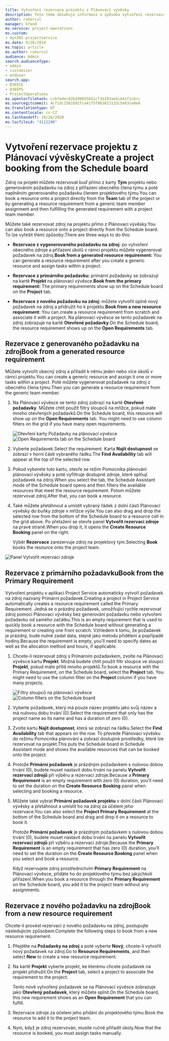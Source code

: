 ```yaml
---
title: Vytvoření rezervace projektu z Plánovací vývěsky
description: Toto téma obsahuje informace o způsobu vytvoření rezervace projektu z plánovací vývěsky.
author: ruhercul
manager: kfend
ms.service: project-operations
ms.custom:
- dyn365-projectservice
ms.date: 9/26/2019
ms.topic: article
ms.author: ruhercul
audience: Admin
search.audienceType:
- admin
- customizer
- enduser
search.app:
- D365CE
- D365PS
- ProjectOperations
ms.openlocfilehash: ccbfedec82b2d9035b51cf1b283ae5c441f1cbcc
ms.sourcegitcommit: 4cf1dc1561b92fca4175f0b3813133c5e63ce8e6
ms.translationtype: HT
ms.contentlocale: cs-CZ
ms.lasthandoff: 10/28/2020
ms.locfileid: "4122290"
---
```

# <a name="create-a-project-booking-from-the-schedule-board"></a><span data-ttu-id="61816-103">Vytvoření rezervace projektu z Plánovací vývěsky</span><span class="sxs-lookup"><span data-stu-id="61816-103">Create a project booking from the Schedule board</span></span>

<span data-ttu-id="61816-104">Zdroj na projekt můžete rezervovat buď přímo z karty **Tým** projektu nebo generováním požadavku na zdroj z přiřazení obecného člena týmu a poté naplněním generovaného požadavku členem projektového týmu.</span><span class="sxs-lookup"><span data-stu-id="61816-104">You can book a resource onto a project directly from the **Team** tab of the project or by generating a resource requirement from a generic team member assignment and then fulfilling the generated requirement with a project team member.</span></span>

<span data-ttu-id="61816-105">Můžete také rezervovat zdroj na projektu přímo z Plánovací vývěsky.</span><span class="sxs-lookup"><span data-stu-id="61816-105">You can also book a resource onto a project directly from the Schedule board.</span></span> <span data-ttu-id="61816-106">To lze vyřešit třemi způsoby:</span><span class="sxs-lookup"><span data-stu-id="61816-106">There are three ways to do this:</span></span>

- <span data-ttu-id="61816-107">**Rezervace z vygenerovaného požadavku na zdroj:** po vytvoření obecného zdroje a přiřazení úkolů v rámci projektu můžete vygenerovat požadavek na zdroj.</span><span class="sxs-lookup"><span data-stu-id="61816-107">**Book from a generated resource requirement:** You can generate a resource requirement after you create a generic resource and assign tasks within a project.</span></span>

- <span data-ttu-id="61816-108">**Rezervace z primárního požadavku:** primární požadavky se zobrazují na kartě **Projekt** na plánovací vývěsce.</span><span class="sxs-lookup"><span data-stu-id="61816-108">**Book from the primary requirement:** The primary requirements show up on the Schedule board on the **Project** tab.</span></span> 

- <span data-ttu-id="61816-109">**Rezervace z nového požadavku na zdroj:** můžete vytvořit úplně nový požadavek na zdroj a přidružit ho k projektu.</span><span class="sxs-lookup"><span data-stu-id="61816-109">**Book from a new resource requirement:** You can create a resource requirement from scratch and associate it with a project.</span></span> <span data-ttu-id="61816-110">Na plánovací vývěsce se tento požadavek na zdroj zobrazuje na kartě **Otevřené požadavky**.</span><span class="sxs-lookup"><span data-stu-id="61816-110">On the Schedule board, the resource requirement shows up on the **Open Requirements** tab.</span></span>

## <a name="book-from-a-generated-resource-requirement"></a><span data-ttu-id="61816-111">Rezervace z generovaného požadavku na zdroj</span><span class="sxs-lookup"><span data-stu-id="61816-111">Book from a generated resource requirement</span></span>

<span data-ttu-id="61816-112">Můžete vytvořit obecný zdroj a přiřadit k němu jeden nebo více úkolů v rámci projektu.</span><span class="sxs-lookup"><span data-stu-id="61816-112">You can create a generic resource and assign it one or more tasks within a project.</span></span> <span data-ttu-id="61816-113">Poté můžete vygenerovat požadavek na zdroj z obecného člena týmu.</span><span class="sxs-lookup"><span data-stu-id="61816-113">Then you can generate a resource requirement from the generic team member.</span></span> 

1.  <span data-ttu-id="61816-114">Na Plánovací vývěsce se tento zdroj zobrazí na kartě **Otevřené požadavky**. Můžete chtít použít filtry sloupců na mřížce, pokud máte mnoho otevřených požadavků.</span><span class="sxs-lookup"><span data-stu-id="61816-114">On the Schedule board, this resource will show up on the **Open Requirements** tab. You might need to use column filters on the grid if you have many open requirements.</span></span> 

    <span data-ttu-id="61816-115">![Otevření karty Požadavky na plánovací vývěsce](media/FAQ-Project-Booking-Schedule-Board-1.png "Snímek obrazovky tabulky rezervací a přiřazení")</span><span class="sxs-lookup"><span data-stu-id="61816-115">![Open Requirements tab on the Schedule board](media/FAQ-Project-Booking-Schedule-Board-1.png "Screenshot of bookings and assignments table")</span></span>

2. <span data-ttu-id="61816-116">Vyberte požadavek.</span><span class="sxs-lookup"><span data-stu-id="61816-116">Select the requirement.</span></span> <span data-ttu-id="61816-117">Karta **Najít dostupnost** se zobrazí v horní části vybraného řádku.</span><span class="sxs-lookup"><span data-stu-id="61816-117">The **Find Availability** tab will appear at the top of the selected row.</span></span>
 
3. <span data-ttu-id="61816-118">Pokud vyberete tuto kartu, otevře se režim Pomocníka plánování plánovací vývěsky a poté vyfiltruje dostupné zdroje, které splňují požadavek na zdroj.</span><span class="sxs-lookup"><span data-stu-id="61816-118">When you select the tab, the Schedule Assistant mode of the Schedule board opens and then filters the available resources that meet the resource requirement.</span></span> <span data-ttu-id="61816-119">Potom můžete rezervovat zdroj.</span><span class="sxs-lookup"><span data-stu-id="61816-119">After that, you can book a resource.</span></span>

4. <span data-ttu-id="61816-120">Také můžete přetáhnout a umístit vybraný řádek z dolní části Plánovací vývěsky do buňky zdroje v mřížce výše.</span><span class="sxs-lookup"><span data-stu-id="61816-120">You can also drag and drop the selected row from the bottom of the Schedule board to a resource cell in the grid above.</span></span> <span data-ttu-id="61816-121">Po přetažení se otevře panel **Vytvořit rezervaci zdroje** na pravé straně.</span><span class="sxs-lookup"><span data-stu-id="61816-121">When you drop it, it opens the **Create Resource Booking** panel on the right.</span></span>

    <span data-ttu-id="61816-122">Výběr **Rezervace** zarezervuje zdroj na projektový tým.</span><span class="sxs-lookup"><span data-stu-id="61816-122">Selecting **Book** books the resource onto the project team.</span></span>

![Panel Vytvořit rezervaci zdroje](media/FAQ-Project-Booking-Schedule-Board-6.png "")
 

## <a name="book-from-the-primary-requirement"></a><span data-ttu-id="61816-124">Rezervace z primárního požadavku</span><span class="sxs-lookup"><span data-stu-id="61816-124">Book from the Primary Requirement</span></span>

<span data-ttu-id="61816-125">Vytvoření projektu v aplikaci Project Service automaticky vytvoří požadavek na zdroj nazvaný Primární požadavek.</span><span class="sxs-lookup"><span data-stu-id="61816-125">Creating a project in Project Service automatically creates a resource requirement called the Primary Requirement.</span></span> <span data-ttu-id="61816-126">Jedná se o prázdný požadavek, umožňující rychle rezervovat zdroj pomocí Plánovací vývěsky bez generování požadavku nebo vytvoření požadavku od samého začátku.</span><span class="sxs-lookup"><span data-stu-id="61816-126">This is an empty requirement that is used to quickly book a resource with the Schedule board without generating a requirement or creating one from scratch.</span></span> <span data-ttu-id="61816-127">Vzhledem k tomu, že požadavek je prázdný, bude nutné zadat data, stejně jako metodu přidělení a popřípadě hodiny.</span><span class="sxs-lookup"><span data-stu-id="61816-127">Because the requirement is empty, you’ll need to specify dates as well as the allocation method and hours, if applicable.</span></span> 

1. <span data-ttu-id="61816-128">Chcete-li rezervovat zdroj s Primárním požadavkem, zvolte na Plánovací vývěsce kartu **Projekt**. Možná budete chtít použít filtr sloupce ve sloupci **Projekt**, pokud máte příliš mnoho projektů.</span><span class="sxs-lookup"><span data-stu-id="61816-128">To book a resource with the Primary Requirement, on the Schedule board, select the **Project** tab. You might need to use the column filter on the **Project** column if you have many projects.</span></span>

   <span data-ttu-id="61816-129">![Filtry sloupců na plánovací vývěsce](media/FAQ-Project-Booking-Schedule-Board-2.png "Snímek obrazovky tabulky rezervací a přiřazení")</span><span class="sxs-lookup"><span data-stu-id="61816-129">![Column filters on the Schedule board](media/FAQ-Project-Booking-Schedule-Board-2.png "Screenshot of bookings and assignments table")</span></span>

2. <span data-ttu-id="61816-130">Vyberte požadavek, který má pouze název projektu jako svůj název a má nulovou dobu trvání (0).</span><span class="sxs-lookup"><span data-stu-id="61816-130">Select the requirement that only has the project name as its name and has a duration of zero (0).</span></span>

3. <span data-ttu-id="61816-131">Zvolte kartu **Najít dostupnost**, která se zobrazí na řádku.</span><span class="sxs-lookup"><span data-stu-id="61816-131">Select the **Find Availability** tab that appears on the row.</span></span> <span data-ttu-id="61816-132">To převede Plánovací vývěsku do režimu Pomocníka plánování a zobrazí dostupné prostředky, které lze rezervovat na projekt.</span><span class="sxs-lookup"><span data-stu-id="61816-132">This puts the Schedule board in Schedule Assistant mode and shows the available resources that can be booked onto the project.</span></span>

4. <span data-ttu-id="61816-133">Protože **Primární požadavek** je prázdným požadavkem s nulovou dobou trvání (0), budete muset nastavit dobu trvání na panelu **Vytvořit rezervaci zdrojů** při výběru a rezervaci zdroje.</span><span class="sxs-lookup"><span data-stu-id="61816-133">Because a **Primary Requirement** is an empty requirement with zero (0) duration, you’ll need to set the duration on the **Create Resource Booking** panel when selecting and booking a resource.</span></span>

5. <span data-ttu-id="61816-134">Můžete také vybrat **Primární požadavek projektu** v dolní části Plánovací vývěsky a přetáhnout a umístit ho na zdroj za účelem jeho rezervace.</span><span class="sxs-lookup"><span data-stu-id="61816-134">You can also select the **Project Primary Requirement** at the bottom of the Schedule board and drag and drop it on a resource to book it.</span></span>
 
    <span data-ttu-id="61816-135">Protože **Primární požadavek** je prázdným požadavkem s nulovou dobou trvání (0), budete muset nastavit dobu trvání na panelu **Vytvořit rezervaci zdrojů** při výběru a rezervaci zdroje.</span><span class="sxs-lookup"><span data-stu-id="61816-135">Because the **Primary Requirement** is an empty requirement that has zero (0) duration, you’ll need to set the duration on the **Create Resource Booking** panel when you select and book a resource.</span></span>
 
    <span data-ttu-id="61816-136">Když rezervujete zdroj prostřednictvím **Primary Requirement** na Plánovací vývěsce, přidáte ho do projektového týmu bez jakýchkoli přiřazení.</span><span class="sxs-lookup"><span data-stu-id="61816-136">When you book a resource through the **Primary Requirement** on the Schedule board, you add it to the project team without any assignments.</span></span>
 
## <a name="book-from-a-new-resource-requirement"></a><span data-ttu-id="61816-137">Rezervace z nového požadavku na zdroj</span><span class="sxs-lookup"><span data-stu-id="61816-137">Book from a new resource requirement</span></span>
<span data-ttu-id="61816-138">Chcete-li provést rezervaci z nového požadavku na zdroj, postupujte následujícím způsobem.</span><span class="sxs-lookup"><span data-stu-id="61816-138">Complete the following steps to book from a new resource requirement.</span></span> 

1. <span data-ttu-id="61816-139">Přejděte na **Požadavky na zdroj** a poté vyberte **Nový**, chcete-li vytvořit nový požadavek na zdroj.</span><span class="sxs-lookup"><span data-stu-id="61816-139">Go to **Resource Requirements**, and then select **New** to create a new resource requirement.</span></span>

2. <span data-ttu-id="61816-140">Na kartě **Projekt** vyberte projekt, ke kterému chcete požadavek na projekt přidružit.</span><span class="sxs-lookup"><span data-stu-id="61816-140">On the **Project** tab, select a project to associate the requirement to the project.</span></span>
 
    <span data-ttu-id="61816-141">Tento nově vytvořený požadavek se na Plánovací vývěsce zobrazuje jako **Otevřený požadavek**, který můžete splnit.</span><span class="sxs-lookup"><span data-stu-id="61816-141">On the Schedule board, this new requirement shows as an **Open Requirement** that you can fulfill.</span></span>

3. <span data-ttu-id="61816-142">Rezervace zdroje za účelem jeho přidání do projektového týmu.</span><span class="sxs-lookup"><span data-stu-id="61816-142">Book the resource to add it to the project team.</span></span>

4. <span data-ttu-id="61816-143">Nyní, když je zdroj rezervován, musíte ručně přiřadit úkoly.</span><span class="sxs-lookup"><span data-stu-id="61816-143">Now that the resource is booked, you must assign tasks manually.</span></span>

